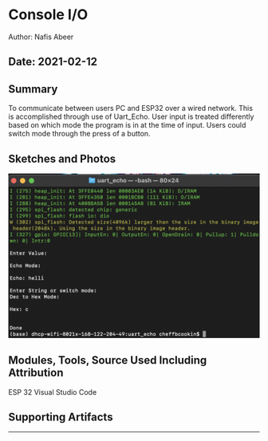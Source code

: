#  Console I/O

Author: Nafis Abeer

Date: 2021-02-12
-----

## Summary
To communicate between users PC and ESP32 over a wired network. This is accomplished through use of Uart_Echo. User input is treated differently based on which mode the program is in at the time of input. Users could switch mode through the press of a button.

## Sketches and Photos
![Image](./images/Working_Skill6.png)

## Modules, Tools, Source Used Including Attribution
ESP 32
Visual Studio Code

## Supporting Artifacts


-----
